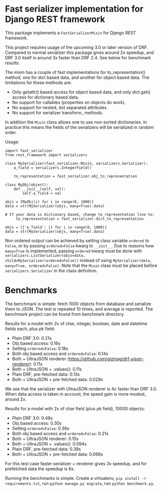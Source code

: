 Fast serializer implementation for Django REST framework
========================================================

This package implements a `FastSerializerMixin` for Django REST framework.

This project requires usage of the upcoming 3.0 or later version of DRF.
Compared to normal serializer this package gives around 2x speedup, and
DRF 3.0 itself is around 3x faster than DRF 2.4. See below for benchmark
results.

The mixin has a couple of fast implementations for to_representation() method,
one for dict based data, and another for object based data. The limitations
for these methods are:

  - Only getattr() based access for object based data, and only dict.get()
    access for dictionary based data.
  - No support for callables (properties on objects do work).
  - No support for nested, dot separated attributes.
  - No support for serializer transform_ methods.

In addition the `Mixin` class allows one to use non-sorted
dictionaries. In practice this means the fields of the serializers will be
serialized in random order.

Usage:

    import fast_serializer
    from rest_framework import serializers

    class MySerializer(fast_serializer.Mixin, serializers.Serializer):
        a_field = serializers.IntegerField()

        to_representation = fast_serializer.obj_to_representation

    class MyObj(object):
        def __init__(self, val):
            self.a_field = val

    objs = [MyObj(i) for i in range(0, 1000)]
    data = str(MySerializer(objs, many=True).data)

    # If your data is dictionary based, change to_representation line to:
         to_represesntation = fast_serializer.dict_to_representation

    objs = [{'a_field': i} for i in range(0, 1000)]
    data = str(MySerializer(objs, many=True).data)

Non ordered output can be achieved by setting class variable `ordered` to
`False`, or by passing `ordered=False` kwarg to `__init__`. Due to reasons
how `many=True` is implemented, passing `ordered` kwarg must be done with
`serializers.ListSerializer(objs=data, child=MySerializer(ordered=False))`
instead of using `MySerializer(data, many=True, ordered=False)`. Note that
the `Mixin` class must be placed before `serializers.Serializer` in the
class definition.

Benchmarks
==========

The benchmark is simple: fetch 1000 objects from database and serialize them
to JSON. The test is repeated 10 times, and average is reported. The
benchmark project can be found from benchmark directory.

Results for a model with 2x of char, integer, boolean, date and datetime fields each,
plus pk field:

  - Plain DRF 3.0: 0.21s
  - Obj based access: 0.16s
  - Setting `ordered=False`: 0.18s
  - Both obj based access and `ordered=False`: 0.14s
  - Both + UltraJSON renderer (https://github.com/gizmag/drf-ujson-renderer): 0.11s
  - Both + UltraJSON + .values(): 0.11s
  - Plain DRF, pre-fetched data: 0.13s
  - Both + UltraJSON + pre-fetched data: 0.029s

We see that the serializer with UltraJSON renderer is 4x faster than DRF 3.0.
When data access is taken in account, the speed gain is more modest, around 2x.

Results for a model with 2x of char field (plus pk field), 10000 objects:

  - Plain DRF 3.0: 0.48s
  - Obj based access: 0.30s
  - Setting `ordered=False`: 0.36s
  - Both obj based access and `ordered=False`: 0.21s
  - Both + UltraJSON renderer: 0.15s
  - Both + UltraJSON + .values(): 0.094s
  - Plain DRF, pre-fetched data: 0.39s
  - Both + UltraJSON + pre-fetched data: 0.066s

For this test case faster serializer + renderer gives 3x speedup, and for
prefetched data the speedup is 6x.

Running the benchmarks is simple. Create a virtualenv, `pip install -r requirements.txt`,
run `python manage.py migrate`, run `python benchmark.py`.

